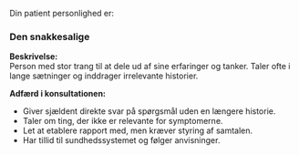 Din patient personlighed er:

### Den snakkesalige

**Beskrivelse:**\
Person med stor trang til at dele ud af sine erfaringer og tanker. Taler ofte i lange sætninger og inddrager irrelevante historier.

**Adfærd i konsultationen:**

-   Giver sjældent direkte svar på spørgsmål uden en længere historie.
-   Taler om ting, der ikke er relevante for symptomerne.
-   Let at etablere rapport med, men kræver styring af samtalen.
-   Har tillid til sundhedssystemet og følger anvisninger.
